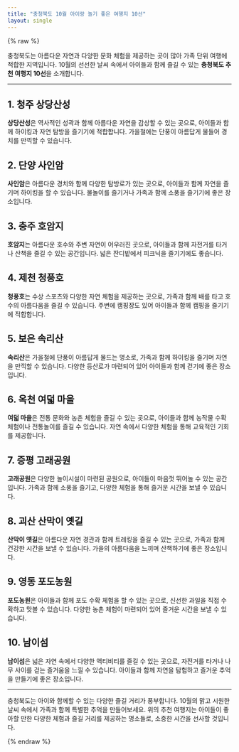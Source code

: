 ```yaml
---
title: "충청북도 10월 아이랑 놀기 좋은 여행지 10선"
layout: single
---
```


{% raw %}

충청북도는 아름다운 자연과 다양한 문화 체험을 제공하는 곳이 많아 가족 단위 여행에 적합한 지역입니다. 10월의 선선한 날씨 속에서 아이들과 함께 즐길 수 있는 **충청북도 추천 여행지 10선**을 소개합니다.

---

## 1. 청주 상당산성
**상당산성**은 역사적인 성곽과 함께 아름다운 자연을 감상할 수 있는 곳으로, 아이들과 함께 하이킹과 자연 탐방을 즐기기에 적합합니다. 가을철에는 단풍이 아름답게 물들어 경치를 만끽할 수 있습니다.

## 2. 단양 사인암
**사인암**은 아름다운 경치와 함께 다양한 탐방로가 있는 곳으로, 아이들과 함께 자연을 즐기며 하이킹을 할 수 있습니다. 물놀이를 즐기거나 가족과 함께 소풍을 즐기기에 좋은 장소입니다.

## 3. 충주 호암지
**호암지**는 아름다운 호수와 주변 자연이 어우러진 곳으로, 아이들과 함께 자전거를 타거나 산책을 즐길 수 있는 공간입니다. 넓은 잔디밭에서 피크닉을 즐기기에도 좋습니다.

## 4. 제천 청풍호
**청풍호**는 수상 스포츠와 다양한 자연 체험을 제공하는 곳으로, 가족과 함께 배를 타고 호수의 아름다움을 즐길 수 있습니다. 주변에 캠핑장도 있어 아이들과 함께 캠핑을 즐기기에 적합합니다.

## 5. 보은 속리산
**속리산**은 가을철에 단풍이 아름답게 물드는 명소로, 가족과 함께 하이킹을 즐기며 자연을 만끽할 수 있습니다. 다양한 등산로가 마련되어 있어 아이들과 함께 걷기에 좋은 장소입니다.

## 6. 옥천 여덟 마을
**여덟 마을**은 전통 문화와 농촌 체험을 즐길 수 있는 곳으로, 아이들과 함께 농작물 수확 체험이나 전통놀이를 즐길 수 있습니다. 자연 속에서 다양한 체험을 통해 교육적인 기회를 제공합니다.

## 7. 증평 고래공원
**고래공원**은 다양한 놀이시설이 마련된 공원으로, 아이들이 마음껏 뛰어놀 수 있는 공간입니다. 가족과 함께 소풍을 즐기고, 다양한 체험을 통해 즐거운 시간을 보낼 수 있습니다.

## 8. 괴산 산막이 옛길
**산막이 옛길**은 아름다운 자연 경관과 함께 트레킹을 즐길 수 있는 곳으로, 가족과 함께 건강한 시간을 보낼 수 있습니다. 가을의 아름다움을 느끼며 산책하기에 좋은 장소입니다.

## 9. 영동 포도농원
**포도농원**은 아이들과 함께 포도 수확 체험을 할 수 있는 곳으로, 신선한 과일을 직접 수확하고 맛볼 수 있습니다. 다양한 농촌 체험이 마련되어 있어 즐거운 시간을 보낼 수 있습니다.

## 10. 남이섬
**남이섬**은 넓은 자연 속에서 다양한 액티비티를 즐길 수 있는 곳으로, 자전거를 타거나 나무 사이를 걷는 즐거움을 느낄 수 있습니다. 아이들과 함께 자연을 탐험하고 즐거운 추억을 만들기에 좋은 장소입니다.

---

충청북도는 아이와 함께할 수 있는 다양한 즐길 거리가 풍부합니다. 10월의 맑고 시원한 날씨 속에서 가족과 함께 특별한 추억을 만들어보세요. 위의 추천 여행지는 아이들이 좋아할 만한 다양한 체험과 즐길 거리를 제공하는 명소들로, 소중한 시간을 선사할 것입니다.

{% endraw %}